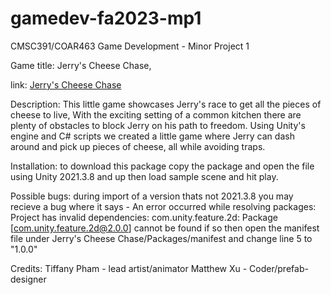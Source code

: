# gamedev-fa2023-mp1
CMSC391/COAR463 Game Development - Minor Project 1

Game title: Jerry's Cheese Chase,

link: [Jerry's Cheese Chase](https://play.unity.com/mg/other/webgl-builds-373591)

Description: This little game showcases Jerry's race to get all the pieces of cheese to live, With the exciting setting of a common kitchen there are plenty of obstacles to block Jerry on his path to freedom. Using Unity's engine and C# scripts we created a little game where Jerry can dash around and pick up pieces of cheese, all while avoiding traps. 

Installation: to download this package copy the package and open the file using Unity 2021.3.8 and up
then load sample scene and hit play.

Possible bugs: during import of a version thats not 2021.3.8 you may recieve a bug where it says -
An error occurred while resolving packages:
  Project has invalid dependencies:
    com.unity.feature.2d: Package [com.unity.feature.2d@2.0.0] cannot be found
if so then open the manifest file under Jerry's Cheese Chase/Packages/manifest and change line 5 to "1.0.0"

Credits:
Tiffany Pham - lead artist/animator
Matthew Xu - Coder/prefab-designer
